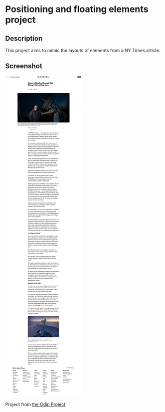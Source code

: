 # Positioning and floating elements project

## Description
This project aims to mimic the layouts of elements from a NY Times article. 

## Screenshot
![Article page](./screenshot_nyt.png "Article page")

Project from [the Odin Project](https://www.theodinproject.com/paths/full-stack-ruby-on-rails/courses/html-and-css/lessons/positioning-and-floating-elements)
